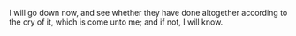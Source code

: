 I will go down now, and see whether they have done altogether according to the cry of it, which is come unto me; and if not, I will know.

